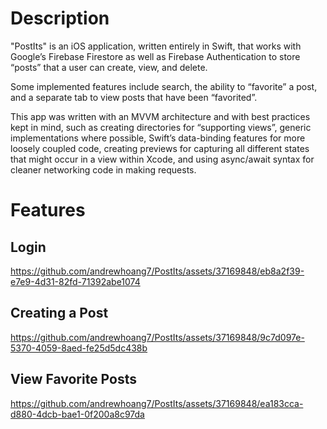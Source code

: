 # Description
"PostIts" is an iOS application, written entirely in Swift, that works with Google’s Firebase Firestore as well as Firebase Authentication to store “posts” that a user can create, view, and delete. 

Some implemented features include search, the ability to “favorite” a post, and a separate tab to view posts that have been “favorited”. 

This app was written with an MVVM architecture and with best practices kept in mind, such as creating directories for “supporting views”, generic implementations where possible, Swift’s data-binding features for more loosely coupled code, creating previews for capturing all different states that might occur in a view within Xcode, and using async/await syntax for cleaner networking code in making requests.

# Features

## Login

https://github.com/andrewhoang7/PostIts/assets/37169848/eb8a2f39-e7e9-4d31-82fd-71392abe1074

## Creating a Post


https://github.com/andrewhoang7/PostIts/assets/37169848/9c7d097e-5370-4059-8aed-fe25d5dc438b


## View Favorite Posts


https://github.com/andrewhoang7/PostIts/assets/37169848/ea183cca-d880-4dcb-bae1-0f200a8c97da

